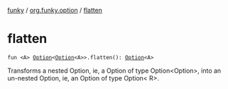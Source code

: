 [funky](../index.md) / [org.funky.option](index.md) / [flatten](.)

# flatten

`fun <A> `[`Option`](-option/index.md)`<`[`Option`](-option/index.md)`<A>>.flatten(): `[`Option`](-option/index.md)`<A>`

Transforms a nested Option, ie, a Option of type Option&lt;Option&gt;, into an un-nested Option, ie, an Option of type Option&lt; R&gt;.

